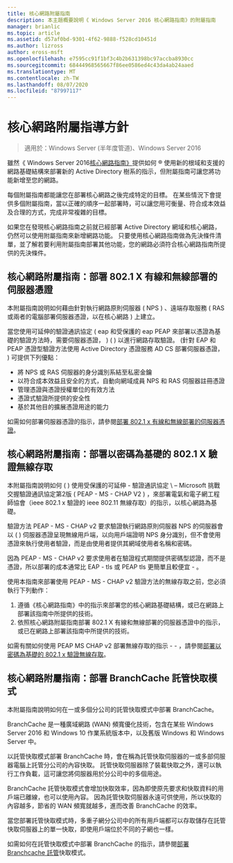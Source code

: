 ```yaml
---
title: 核心網路附屬指南
description: 本主題概要說明《 Windows Server 2016 核心網路指南》的附屬指南
manager: brianlic
ms.topic: article
ms.assetid: d57af0bd-9301-4f62-9888-f528cd10451d
ms.author: lizross
author: eross-msft
ms.openlocfilehash: e7595cc91f1bf3c4b2b631398bc97accba8930cc
ms.sourcegitcommit: 68444968565667f86ee0586ed4c43da4ab24aaed
ms.translationtype: MT
ms.contentlocale: zh-TW
ms.lasthandoff: 08/07/2020
ms.locfileid: "87997117"
---
```

# <a name="core-network-companion-guidance"></a>核心網路附屬指導方針

>適用於：Windows Server (半年度管道)、Windows Server 2016

雖然《 Windows Server 2016[核心網路指南》](../core-network-guide.md)提供如何 &reg; 使用新的根域和支援的網路基礎結構來部署新的 Active Directory 樹系的指示，但附屬指南可讓您將功能新增至您的網路。

每個附屬指南都能讓您在部署核心網路之後完成特定的目標。 在某些情況下會提供多個附屬指南，當以正確的順序一起部署時，可以讓您用可衡量、符合成本效益及合理的方式，完成非常複雜的目標。

如果您在發現核心網路指南之前就已經部署 Active Directory 網域和核心網路，仍然可以使用附屬指南來新增網路功能。 只要使用核心網路指南做為先決條件清單，並了解若要利用附屬指南部署其他功能，您的網路必須符合核心網路指南所提供的先決條件。

## <a name="core-network-companion-guide-deploy-server-certificates-for-8021x-wired-and-wireless-deployments"></a>核心網路附屬指南：部署 802.1 X 有線和無線部署的伺服器憑證

本附屬指南說明如何藉由針對執行網路原則伺服器 \( NPS \) 、遠端存取服務 \( RAS 或兩者的電腦部署伺服器憑證，以在核心網路 \) 上建立。

當您使用可延伸的驗證通訊協定 \( eap 和受保護的 eap PEAP 來部署以憑證為基礎的驗證方法時，需要伺服器憑證， \) \( \) 以進行網路存取驗證。 \(針對 EAP 和 PEAP 憑證型驗證方法使用 Active Directory 憑證服務 AD CS 部署伺服器憑證， \) 可提供下列優點：

- 將 NPS 或 RAS 伺服器的身分識別系結至私密金鑰
- 以符合成本效益且安全的方式，自動向網域成員 NPS 和 RAS 伺服器註冊憑證
- 管理憑證與憑證授權單位的有效方法
- 憑證式驗證所提供的安全性
- 基於其他目的擴展憑證用途的能力

如需如何部署伺服器憑證的指示，請參閱[部署 802.1 x 有線和無線部署的伺服器憑證](server-certs/Deploy-Server-Certificates-for-802.1X-Wired-and-Wireless-Deployments.md)。
## <a name="core-network-companion-guide-deploy-password-based-8021x-authenticated-wireless-access"></a>核心網路附屬指南：部署以密碼為基礎的 802.1 X 驗證無線存取

本附屬指南說明如何 \( \) 使用受保護的可延伸 \- 驗證通訊協定 \ – Microsoft 挑戰交握驗證通訊協定第2版 \( PEAP \- MS \- CHAP V2 \) ，來部署電氣和電子網工程師協會（ieee 802.1 x 驗證的 ieee 802.11 無線存取）的指示，以核心網路為基礎。

驗證方法 PEAP \- MS \- CHAP v2 要求驗證執行網路原則伺服器 NPS 的伺服器會以 \( \) 伺服器憑證呈現無線用戶端，以向用戶端證明 NPS 身分識別，但不會使用憑證來執行使用者驗證，而是由使用者提供其網域使用者名稱和密碼。

因為 PEAP \- MS \- CHAP v2 要求使用者在驗證程式期間提供密碼型認證，而不是憑證，所以部署的成本通常比 EAP \- tls 或 PEAP tls 更簡單且較便宜 \- 。

使用本指南來部署使用 PEAP \- MS \- CHAP v2 驗證方法的無線存取之前，您必須執行下列動作：

1. 遵循《核心網路指南》中的指示來部署您的核心網路基礎結構，或已在網路上部署該指南中所提供的技術。
2. 依照核心網路附屬指南部署 802.1 X 有線和無線部署的伺服器憑證中的指示，或已在網路上部署該指南中所提供的技術。

如需有關如何使用 PEAP MS CHAP v2 部署無線存取的指示 \- \- ，請參閱[部署以密碼為基礎的 802.1 x 驗證無線存取](wireless/a-deploy-8021X-wireless-access.md)。

## <a name="core-network-companion-guide-deploy-branchcache-hosted-cache-mode"></a>核心網路附屬指南：部署 BranchCache 託管快取模式

本附屬指南說明如何在一或多個分公司的託管快取模式中部署 BranchCache。

BranchCache 是一種廣域網路 (WAN) 頻寬優化技術，包含在某些 Windows Server 2016 和 Windows 10 作業系統版本中，以及舊版 Windows 和 Windows Server 中。

以託管快取模式部署 BranchCache 時，會在稱為託管快取伺服器的一或多部伺服器電腦上託管分公司的內容快取。 託管快取伺服器除了裝載快取之外，還可以執行工作負載，這可讓您將伺服器用於分公司中的多個用途。

BranchCache 託管快取模式會增加快取效率，因為即使原先要求和快取資料的用戶端已離線，也可以使用內容。 因為託管快取伺服器永遠可供使用，所以快取的內容越多，節省的 WAN 頻寬就越多，進而改善 BranchCache 的效率。

當您部署託管快取模式時，多重子網分公司中的所有用戶端都可以存取儲存在託管快取伺服器上的單一快取，即使用戶端位於不同的子網也一樣。

如需如何在託管快取模式中部署 BranchCache 的指示，請參閱[部署 Branchcache 託管](bc-hcm/1-Deploy-Bc-Hcm.md)快取模式。